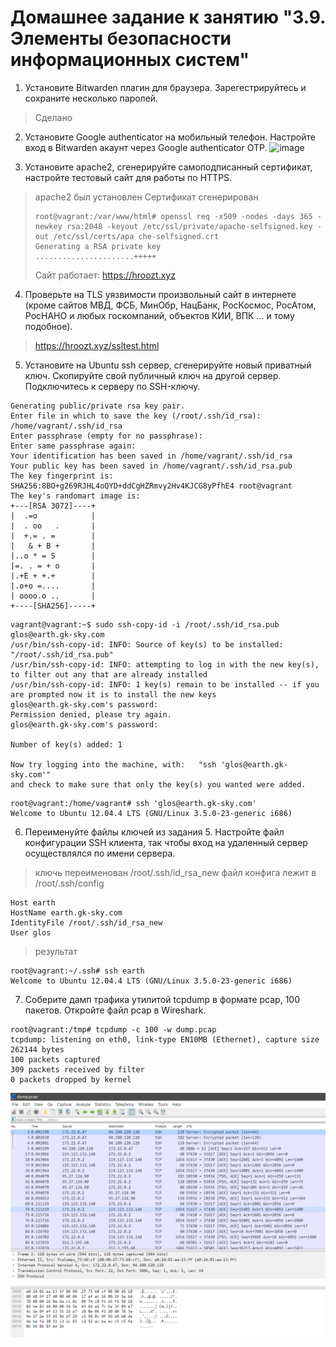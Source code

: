 # Домашнее задание к занятию "3.9. Элементы безопасности информационных систем"

1. Установите Bitwarden плагин для браузера. Зарегестрируйтесь и сохраните несколько паролей.
> Сделано

2. Установите Google authenticator на мобильный телефон. Настройте вход в Bitwarden акаунт через Google authenticator OTP.
![image](https://user-images.githubusercontent.com/92970717/145335461-93ea67cd-1c4d-403d-8c2c-3f141a54d780.png)


3. Установите apache2, сгенерируйте самоподписанный сертификат, настройте тестовый сайт для работы по HTTPS.

>apache2 был установлен
>Сертификат сгенерирован
>```commandline
>root@vagrant:/var/www/html# openssl req -x509 -nodes -days 365 -newkey rsa:2048 -keyout /etc/ssl/private/apache-selfsigned.key -out /etc/ssl/certs/apa che-selfsigned.crt
>Generating a RSA private key
>......................+++++
>```
>Сайт работает: https://hroozt.xyz


4. Проверьте на TLS уязвимости произвольный сайт в интернете (кроме сайтов МВД, ФСБ, МинОбр, НацБанк, РосКосмос, РосАтом, РосНАНО и любых госкомпаний, объектов КИИ, ВПК ... и тому подобное).
>https://hroozt.xyz/ssltest.html

5. Установите на Ubuntu ssh сервер, сгенерируйте новый приватный ключ. Скопируйте свой публичный ключ на другой сервер. Подключитесь к серверу по SSH-ключу.
 
 ```comandline
 Generating public/private rsa key pair.
Enter file in which to save the key (/root/.ssh/id_rsa): /home/vagrant/.ssh/id_rsa
Enter passphrase (empty for no passphrase):
Enter same passphrase again:
Your identification has been saved in /home/vagrant/.ssh/id_rsa
Your public key has been saved in /home/vagrant/.ssh/id_rsa.pub
The key fingerprint is:
SHA256:8BO+g269RJHL4oQYD+ddCgHZRmvy2Hv4KJCG8yPfhE4 root@vagrant
The key's randomart image is:
+---[RSA 3072]----+
|  .=o            |
|  . oo   .       |
|  +.= . =        |
|   & + B +       |
|..o * = S        |
|=. . = + o       |
|.+E + +.+        |
|.o+o =....       |
| oooo.o ..       |
+----[SHA256]-----+
```
```comandline
vagrant@vagrant:~$ sudo ssh-copy-id -i /root/.ssh/id_rsa.pub glos@earth.gk-sky.com                                                                                                           /usr/bin/ssh-copy-id: INFO: Source of key(s) to be installed: "/root/.ssh/id_rsa.pub"
/usr/bin/ssh-copy-id: INFO: attempting to log in with the new key(s), to filter out any that are already installed
/usr/bin/ssh-copy-id: INFO: 1 key(s) remain to be installed -- if you are prompted now it is to install the new keys
glos@earth.gk-sky.com's password:
Permission denied, please try again.
glos@earth.gk-sky.com's password:

Number of key(s) added: 1

Now try logging into the machine, with:   "ssh 'glos@earth.gk-sky.com'"
and check to make sure that only the key(s) you wanted were added.

```
```comandline
root@vagrant:/home/vagrant# ssh 'glos@earth.gk-sky.com'
Welcome to Ubuntu 12.04.4 LTS (GNU/Linux 3.5.0-23-generic i686)

```
6. Переименуйте файлы ключей из задания 5. Настройте файл конфигурации SSH клиента, так чтобы вход на удаленный сервер осуществлялся по имени сервера.
>ключь переименован /root/.ssh/id_rsa_new
>файл конфига лежит в /root/.ssh/config
```comandline
Host earth
HostName earth.gk-sky.com
IdentityFile /root/.ssh/id_rsa_new
User glos
```
>результат
```comandline
root@vagrant:~/.ssh# ssh earth
Welcome to Ubuntu 12.04.4 LTS (GNU/Linux 3.5.0-23-generic i686)
```

7. Соберите дамп трафика утилитой tcpdump в формате pcap, 100 пакетов. Откройте файл pcap в Wireshark.
```commandline
root@vagrant:/tmp# tcpdump -c 100 -w dump.pcap
tcpdump: listening on eth0, link-type EN10MB (Ethernet), capture size 262144 bytes
100 packets captured
309 packets received by filter
0 packets dropped by kernel

```
![img_15.png](img_15.png)
